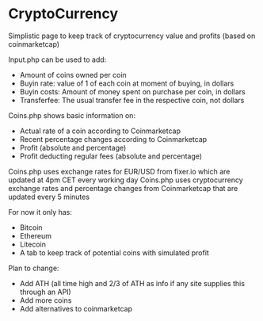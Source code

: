 # CryptoCurrency
Simplistic page to keep track of cryptocurrency value and profits (based on coinmarketcap)

Input.php can be used to add:
- Amount of coins owned per coin
- Buyin rate: value of 1 of each coin at moment of buying, in dollars
- Buyin costs: Amount of money spent on purchase per coin, in dollars
- Transferfee: The usual transfer fee in the respective coin, not dollars

Coins.php shows basic information on:
- Actual rate of a coin according to Coinmarketcap
- Recent percentage changes according to Coinmarketcap
- Profit (absolute and percentage)
- Profit deducting regular fees (absolute and percentage)

Coins.php uses exchange rates for EUR/USD from fixer.io which are updated at 4pm CET every working day
Coins.php uses cryptocurrency exchange rates and percentage changes from Coinmarketcap that are updated every 5 minutes

For now it only has:
- Bitcoin
- Ethereum
- Litecoin
- A tab to keep track of potential coins with simulated profit

Plan to change:
- Add ATH (all time high and 2/3 of ATH as info if any site supplies this through an API)
- Add more coins
- Add alternatives to coinmarketcap
